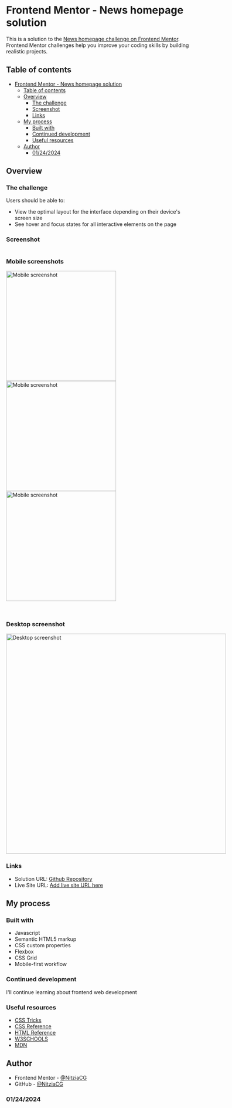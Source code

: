 # Frontend Mentor - News homepage solution

This is a solution to the [News homepage challenge on Frontend Mentor](https://www.frontendmentor.io/challenges/news-homepage-H6SWTa1MFl). Frontend Mentor challenges help you improve your coding skills by building realistic projects. 

## Table of contents

- [Frontend Mentor - News homepage solution](#frontend-mentor---news-homepage-solution)
  - [Table of contents](#table-of-contents)
  - [Overview](#overview)
    - [The challenge](#the-challenge)
    - [Screenshot](#screenshot)
    - [Links](#links)
  - [My process](#my-process)
    - [Built with](#built-with)
    - [Continued development](#continued-development)
    - [Useful resources](#useful-resources)
  - [Author](#author)
    - [01/24/2024](#01242024)

## Overview

### The challenge

Users should be able to:

- View the optimal layout for the interface depending on their device's screen size
- See hover and focus states for all interactive elements on the page

### Screenshot

<section style="display:flex; gap: 30px; flex-wrap:wrap">
  <div>
    <h3>Mobile screenshots</h3>
    <img src="./assets/screenshots/mobile-1.png" alt="Mobile screenshot" width="300" style="margin-right: 20px">
    <img src="./assets/screenshots/mobile-2.png" alt="Mobile screenshot" width="300" style="margin-right: 20px">
    <img src="./assets/screenshots/mobile-3.png" alt="Mobile screenshot" width="300">
  </div>

  <div>
    <h3>Desktop screenshot</h3>
    <img src="./assets/screenshots/desktop.png" alt="Desktop screenshot" width="600">
  </div>
</section>

### Links

- Solution URL: [Github Repository](https://github.com/NitziaCG/Frontend-Mentor-Projects/tree/main/news-homepage-main)
- Live Site URL: [Add live site URL here](https://your-live-site-url.com)

## My process

### Built with

- Javascript
- Semantic HTML5 markup
- CSS custom properties
- Flexbox
- CSS Grid
- Mobile-first workflow


### Continued development

I'll continue learning about frontend web development


### Useful resources

- [CSS Tricks](https://css-tricks.com/)
- [CSS Reference](https://cssreference.io/)
- [HTML Reference](https://htmlreference.io/)
- [W3SCHOOLS](https://www.w3schools.com/css/default.asp)
- [MDN](https://developer.mozilla.org/en-US/docs/Web/CSS/grid)


## Author

- Frontend Mentor - [@NitziaCG](https://www.frontendmentor.io/profile/NitziaCG)
- GitHub - [@NitziaCG](https://github.com/NitziaCG/)


### 01/24/2024
